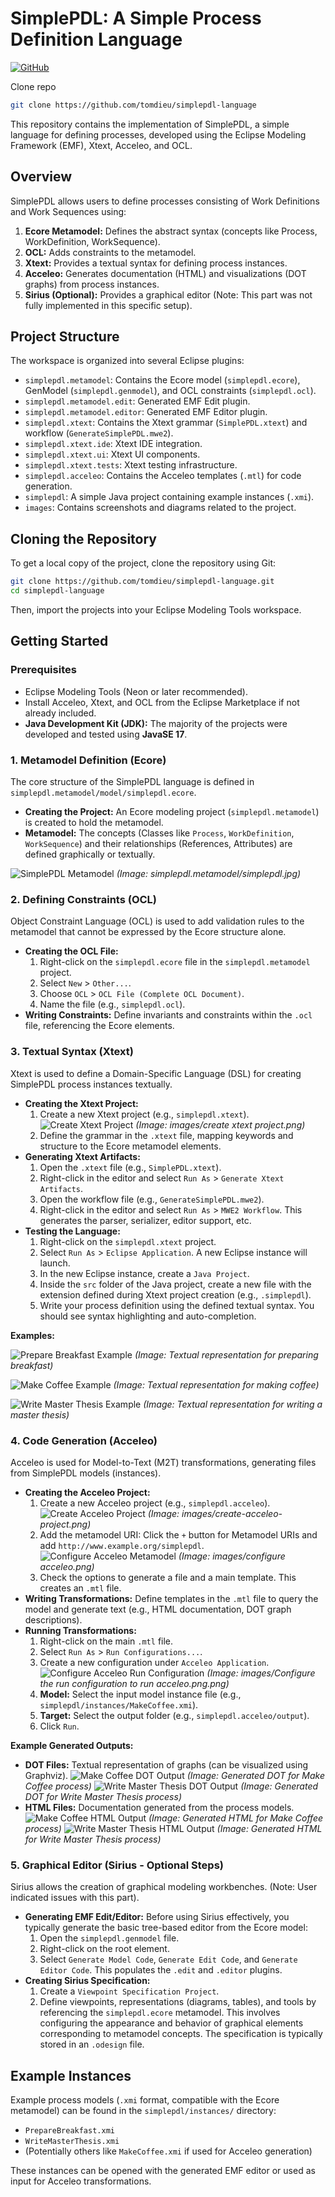 # SimplePDL: A Simple Process Definition Language

[![GitHub](https://img.shields.io/badge/GitHub-simplepdl--language-blue?logo=github)](https://github.com/tomdieu/simplepdl-language)

Clone repo

```sh
git clone https://github.com/tomdieu/simplepdl-language
```

This repository contains the implementation of SimplePDL, a simple language for defining processes, developed using the Eclipse Modeling Framework (EMF), Xtext, Acceleo, and OCL.

## Overview

SimplePDL allows users to define processes consisting of Work Definitions and Work Sequences using:

1. **Ecore Metamodel:** Defines the abstract syntax (concepts like Process, WorkDefinition, WorkSequence).
2. **OCL:** Adds constraints to the metamodel.
3. **Xtext:** Provides a textual syntax for defining process instances.
4. **Acceleo:** Generates documentation (HTML) and visualizations (DOT graphs) from process instances.
5. **Sirius (Optional):** Provides a graphical editor (Note: This part was not fully implemented in this specific setup).

## Project Structure

The workspace is organized into several Eclipse plugins:

* `simplepdl.metamodel`: Contains the Ecore model (`simplepdl.ecore`), GenModel (`simplepdl.genmodel`), and OCL constraints (`simplepdl.ocl`).
* `simplepdl.metamodel.edit`: Generated EMF Edit plugin.
* `simplepdl.metamodel.editor`: Generated EMF Editor plugin.
* `simplepdl.xtext`: Contains the Xtext grammar (`SimplePDL.xtext`) and workflow (`GenerateSimplePDL.mwe2`).
* `simplepdl.xtext.ide`: Xtext IDE integration.
* `simplepdl.xtext.ui`: Xtext UI components.
* `simplepdl.xtext.tests`: Xtext testing infrastructure.
* `simplepdl.acceleo`: Contains the Acceleo templates (`.mtl`) for code generation.
* `simplepdl`: A simple Java project containing example instances (`.xmi`).
* `images`: Contains screenshots and diagrams related to the project.

## Cloning the Repository

To get a local copy of the project, clone the repository using Git:

```bash
git clone https://github.com/tomdieu/simplepdl-language.git
cd simplepdl-language
```

Then, import the projects into your Eclipse Modeling Tools workspace.

## Getting Started

### Prerequisites

* Eclipse Modeling Tools (Neon or later recommended).
* Install Acceleo, Xtext, and OCL from the Eclipse Marketplace if not already included.
* **Java Development Kit (JDK):** The majority of the projects were developed and tested using **JavaSE 17**.

### 1. Metamodel Definition (Ecore)

The core structure of the SimplePDL language is defined in `simplepdl.metamodel/model/simplepdl.ecore`.

* **Creating the Project:** An Ecore modeling project (`simplepdl.metamodel`) is created to hold the metamodel.
* **Metamodel:** The concepts (Classes like `Process`, `WorkDefinition`, `WorkSequence`) and their relationships (References, Attributes) are defined graphically or textually.

![SimplePDL Metamodel](simplepdl.metamodel/simplepdl.jpg)
*(Image: simplepdl.metamodel/simplepdl.jpg)*

### 2. Defining Constraints (OCL)

Object Constraint Language (OCL) is used to add validation rules to the metamodel that cannot be expressed by the Ecore structure alone.

* **Creating the OCL File:**
    1. Right-click on the `simplepdl.ecore` file in the `simplepdl.metamodel` project.
    2. Select `New` > `Other...`.
    3. Choose `OCL` > `OCL File (Complete OCL Document)`.
    4. Name the file (e.g., `simplepdl.ocl`).
* **Writing Constraints:** Define invariants and constraints within the `.ocl` file, referencing the Ecore elements.

### 3. Textual Syntax (Xtext)

Xtext is used to define a Domain-Specific Language (DSL) for creating SimplePDL process instances textually.

* **Creating the Xtext Project:**
    1. Create a new Xtext project (e.g., `simplepdl.xtext`).
    ![Create Xtext Project](images/create%20xtext%20project.png)
    *(Image: images/create xtext project.png)*
    2. Define the grammar in the `.xtext` file, mapping keywords and structure to the Ecore metamodel elements.
* **Generating Xtext Artifacts:**
    1. Open the `.xtext` file (e.g., `SimplePDL.xtext`).
    2. Right-click in the editor and select `Run As` > `Generate Xtext Artifacts`.
    3. Open the workflow file (e.g., `GenerateSimplePDL.mwe2`).
    4. Right-click in the editor and select `Run As` > `MWE2 Workflow`. This generates the parser, serializer, editor support, etc.
* **Testing the Language:**
    1. Right-click on the `simplepdl.xtext` project.
    2. Select `Run As` > `Eclipse Application`. A new Eclipse instance will launch.
    3. In the new Eclipse instance, create a `Java Project`.
    4. Inside the `src` folder of the Java project, create a new file with the extension defined during Xtext project creation (e.g., `.simplepdl`).
    5. Write your process definition using the defined textual syntax. You should see syntax highlighting and auto-completion.

**Examples:**

![Prepare Breakfast Example](images/text%20representation%20for%20prepare%20breakfast%20written%20in%20simplepdl%20language%20define%20with%20xtext.png)
*(Image: Textual representation for preparing breakfast)*

![Make Coffee Example](images/text%20representation%20to%20makecoffee%20written%20in%20simplepdl%20language%20define%20with%20xtext.png)
*(Image: Textual representation for making coffee)*

![Write Master Thesis Example](images/text%20representation%20for%20writing%20a%20master%20thesis%20with%20simplepdl%20language%20define%20with%20xtext.png)
*(Image: Textual representation for writing a master thesis)*

### 4. Code Generation (Acceleo)

Acceleo is used for Model-to-Text (M2T) transformations, generating files from SimplePDL models (instances).

* **Creating the Acceleo Project:**
    1. Create a new Acceleo project (e.g., `simplepdl.acceleo`).
    ![Create Acceleo Project](images/create-acceleo-project.png)
    *(Image: images/create-acceleo-project.png)*
    2. Add the metamodel URI: Click the `+` button for Metamodel URIs and add `http://www.example.org/simplepdl`.
    ![Configure Acceleo Metamodel](images/configure%20acceleo.png)
    *(Image: images/configure acceleo.png)*
    3. Check the options to generate a file and a main template. This creates an `.mtl` file.
* **Writing Transformations:** Define templates in the `.mtl` file to query the model and generate text (e.g., HTML documentation, DOT graph descriptions).
* **Running Transformations:**
    1. Right-click on the main `.mtl` file.
    2. Select `Run As` > `Run Configurations...`.
    3. Create a new configuration under `Acceleo Application`.
    ![Configure Acceleo Run Configuration](images/Configure%20the%20run%20configuration%20to%20run%20acceleo.png.png)
    *(Image: images/Configure the run configuration to run acceleo.png.png)*
    4. **Model:** Select the input model instance file (e.g., `simplepdl/instances/MakeCoffee.xmi`).
    5. **Target:** Select the output folder (e.g., `simplepdl.acceleo/output`).
    6. Click `Run`.

**Example Generated Outputs:**

* **DOT Files:** Textual representation of graphs (can be visualized using Graphviz).
    ![Make Coffee DOT Output](images/makecoffe%20dot%20representation%20generated%20by%20acceleo.png)
    *(Image: Generated DOT for Make Coffee process)*
    ![Write Master Thesis DOT Output](images/WriteMasterThesis%20dot%20diagram%20generate%20by%20acceleo.png)
    *(Image: Generated DOT for Write Master Thesis process)*
* **HTML Files:** Documentation generated from the process models.
    ![Make Coffee HTML Output](images/make%20coffee%20process%20html%20generated%20by%20acceleo.png)
    *(Image: Generated HTML for Make Coffee process)*
    ![Write Master Thesis HTML Output](images/write%20master%20thesis%20process%20html%20generated%20by%20acceleo.png)
    *(Image: Generated HTML for Write Master Thesis process)*

### 5. Graphical Editor (Sirius - Optional Steps)

Sirius allows the creation of graphical modeling workbenches. (Note: User indicated issues with this part).

* **Generating EMF Edit/Editor:** Before using Sirius effectively, you typically generate the basic tree-based editor from the Ecore model:
    1. Open the `simplepdl.genmodel` file.
    2. Right-click on the root element.
    3. Select `Generate Model Code`, `Generate Edit Code`, and `Generate Editor Code`. This populates the `.edit` and `.editor` plugins.
* **Creating Sirius Specification:**
    1. Create a `Viewpoint Specification Project`.
    2. Define viewpoints, representations (diagrams, tables), and tools by referencing the `simplepdl.ecore` metamodel. This involves configuring the appearance and behavior of graphical elements corresponding to metamodel concepts. The specification is typically stored in an `.odesign` file.

## Example Instances

Example process models (`.xmi` format, compatible with the Ecore metamodel) can be found in the `simplepdl/instances/` directory:

* `PrepareBreakfast.xmi`
* `WriteMasterThesis.xmi`
* (Potentially others like `MakeCoffee.xmi` if used for Acceleo generation)

These instances can be opened with the generated EMF editor or used as input for Acceleo transformations.